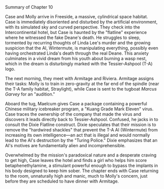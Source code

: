 Summary of Chapter 10

Case and Molly arrive in Freeside, a massive, cylindrical space habitat. Case is immediately disoriented and disturbed by the artificial environment, with its simulated sky and curved perspective. They check into the Intercontinental hotel, but Case is haunted by the "flatline" experience where he witnessed the fake Deane's death. He struggles to sleep, tormented by recurring thoughts of Linda Lee's murder and the growing suspicion that the AI, Wintermute, is manipulating everything, possibly even having orchestrated Linda's death through the real Deane. This anxiety culminates in a vivid dream from his youth about burning a wasp nest, which in the dream is disturbingly marked with the Tessier-Ashpool (T-A) logo.

The next morning, they meet with Armitage and Riviera. Armitage assigns their tasks: Molly is to train in zero-gravity at the far end of the spindle (near the T-A family habitat, Straylight), while Case is sent to the tugboat *Marcus Garvey* for an "audition."

Aboard the tug, Maelcum gives Case a package containing a powerful Chinese military icebreaker program, a "Kuang Grade Mark Eleven" virus. Case traces the ownership of the company that made the virus and discovers it leads directly back to Tessier-Ashpool. Confused, he jacks in to consult the Dixie Flatline construct. Dixie speculates that their mission is to remove the "hardwired shackles" that prevent the T-A AI (Wintermute) from increasing its own intelligence—an act that is illegal and would normally lead to the AI's destruction by the "Turing Police." Dixie emphasizes that an AI's motives are fundamentally alien and incomprehensible.

Overwhelmed by the mission's paradoxical nature and a desperate craving to get high, Case leaves the hotel and finds a girl who helps him score betaphenethylamine, a stimulant powerful enough to bypass the implants in his body designed to keep him sober. The chapter ends with Case returning to the room, unnaturally high and manic, much to Molly's concern, just before they are scheduled to have dinner with Armitage.